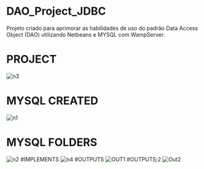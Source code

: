 # DAO_Project_JDBC
Projeto criado para aprimorar as habilidades de uso do padrão Data Access Object (DAO) utilizando Netbeans e MYSQL com WampServer. 

  # PROJECT
![n3](https://user-images.githubusercontent.com/84048306/119859405-be0c4800-beeb-11eb-8001-160e9bbedab1.png)
  # MYSQL CREATED
![n1](https://user-images.githubusercontent.com/84048306/119859394-bc428480-beeb-11eb-98ee-409531776d49.png)
  # MYSQL FOLDERS
![n2](https://user-images.githubusercontent.com/84048306/119859400-bd73b180-beeb-11eb-8675-c6d7eb0a59d5.png)
  #IMPLEMENTS
![n4](https://user-images.githubusercontent.com/84048306/119859407-bf3d7500-beeb-11eb-8abe-37b37e37c999.png)
  #OUTPUTS
![OUT1](https://user-images.githubusercontent.com/84048306/119859861-2529fc80-beec-11eb-975e-db2396e8788d.png)
  #OUTPUTS;2
![Out2](https://user-images.githubusercontent.com/84048306/119859864-265b2980-beec-11eb-8330-6d96c0d32316.png)


